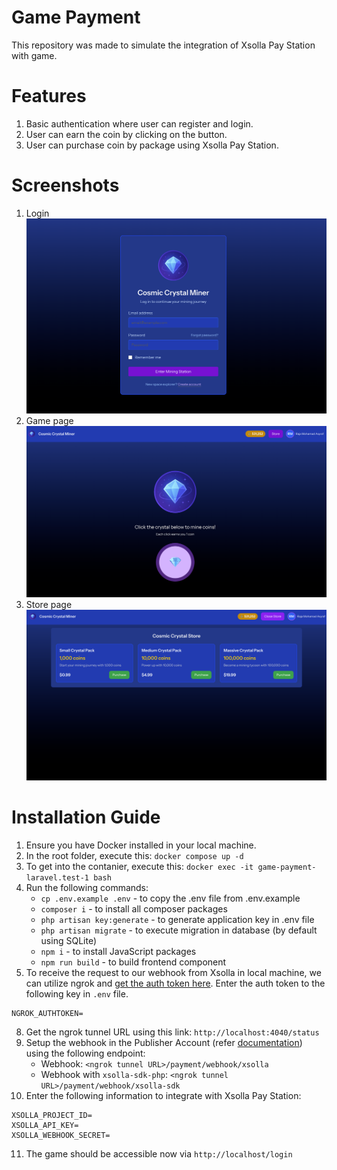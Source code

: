 # Game Payment
This repository was made to simulate the integration of Xsolla Pay Station with game.

# Features
1. Basic authentication where user can register and login.
2. User can earn the coin by clicking on the button.
3. User can purchase coin by package using Xsolla Pay Station.

# Screenshots
1. Login
![alt text](<Screenshot-login.png>)
2. Game page
![alt text](<Screenshot-game-page.png>)
3. Store page
![alt text](<Screenshot-store-page.png>)

# Installation Guide
1. Ensure you have Docker installed in your local machine.
2. In the root folder, execute this: `docker compose up -d`
3. To get into the contanier, execute this: `docker exec -it game-payment-laravel.test-1 bash`
4. Run the following commands:
    - `cp .env.example .env` - to copy the .env file from .env.example
    - `composer i` - to install all composer packages
    - `php artisan key:generate` - to generate application key in .env file
    - `php artisan migrate` - to execute migration in database (by default using SQLite)
    - `npm i` - to install JavaScript packages
    - `npm run build` - to build frontend component
7. To receive the request to our webhook from Xsolla in local machine, we can utilize ngrok and [get the auth token here](https://dashboard.ngrok.com/get-started/your-authtoken). Enter the auth token to the following key in `.env` file.
```
NGROK_AUTHTOKEN=
```
8. Get the ngrok tunnel URL using this link: `http://localhost:4040/status`
9. Setup the webhook in the Publisher Account (refer [documentation](https://developers.xsolla.com/webhooks/overview/#section/Set-up-webhooks-in-Publisher-Account)) using the following endpoint:
    - Webhook: `<ngrok tunnel URL>/payment/webhook/xsolla`
    - Webhook with `xsolla-sdk-php`: `<ngrok tunnel URL>/payment/webhook/xsolla-sdk`
10. Enter the following information to integrate with Xsolla Pay Station:
```
XSOLLA_PROJECT_ID=
XSOLLA_API_KEY=
XSOLLA_WEBHOOK_SECRET=
```
11. The game should be accessible now via `http://localhost/login`